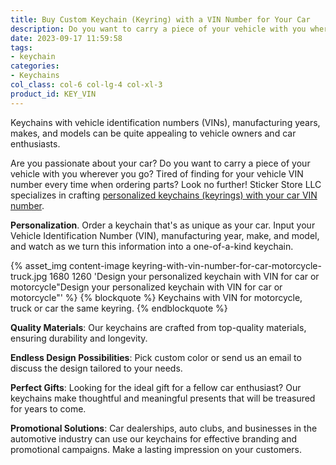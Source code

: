 ```yaml
---
title: Buy Custom Keychain (Keyring) with a VIN Number for Your Car
description: Do you want to carry a piece of your vehicle with you wherever you go? Look no further!
date: 2023-09-17 11:59:58
tags:
- keychain
categories:
- Keychains
col_class: col-6 col-lg-4 col-xl-3
product_id: KEY_VIN
---
```


Keychains with vehicle identification numbers (VINs), manufacturing years, makes, and models can be quite appealing to vehicle owners and car enthusiasts.

<!-- more -->
<!-- {% asset_img content-image e28-bmw-window-sticker.jpg 500 500 'BMW e28 vinyl sticker"BMW e28 vinyl sticker"' %} -->

Are you passionate about your car? Do you want to carry a piece of your vehicle with you wherever you go? Tired of finding for your vehicle VIN number every time when ordering parts? Look no further! Sticker Store LLC specializes in crafting [personalized keychains (keyrings) with your car VIN number](/custom-car-keychain-with-vin-number).

**Personalization**. Order a keychain that's as unique as your car. Input your Vehicle Identification Number (VIN), manufacturing year, make, and model, and watch as we turn this information into a one-of-a-kind keychain.


{% asset_img content-image keyring-with-vin-number-for-car-motorcycle-truck.jpg 1680 1260 'Design your personalized keychain with VIN for car or motorcycle"Design your personalized keychain with VIN for car or motorcycle"' %}
{% blockquote %}
Keychains with VIN for motorcycle, truck or car the same keyring.
{% endblockquote %}

**Quality Materials**: Our keychains are crafted from top-quality materials, ensuring durability and longevity.

**Endless Design Possibilities**: Pick custom color or send us an email to discuss the design tailored to your needs.

**Perfect Gifts**: Looking for the ideal gift for a fellow car enthusiast? Our keychains make thoughtful and meaningful presents that will be treasured for years to come.

**Promotional Solutions**: Car dealerships, auto clubs, and businesses in the automotive industry can use our keychains for effective branding and promotional campaigns. Make a lasting impression on your customers.